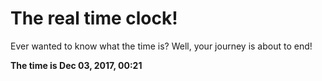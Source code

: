 # The real time clock!

Ever wanted to know what the time is? Well, your journey is about to end!

**The time is Dec 03, 2017, 00:21**